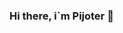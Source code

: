 ### Hi there, i`m Pijoter 👋

<!--
**Pijoters/Pijoters** is a ✨ _special_ ✨ repository because its `README.md` (this file) appears on your GitHub profile.

Here are some ideas to get you started:

- 🔭 I’m currently working on Cordbot
- 🌱 I’m currently learning Javascript, html, css, python and more
-->
